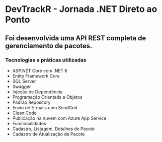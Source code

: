 # DevTrackR - Jornada .NET Direto ao Ponto
## Foi desenvolvida uma API REST completa de gerenciamento de pacotes.

### Tecnologias e práticas utilizadas
- ASP.NET Core com .NET 6
- Entity Framework Core
- SQL Server
- Swagger
- Injeção de Dependência
- Programação Orientada a Objetos
- Padrão Repository
- Envio de E-mails com SendGrid
- Clean Code
- Publicação na nuvem com Azure App Service
- Funcionalidades
- Cadastro, Listagem, Detalhes de Pacote
- Cadastro de Atualização de Pacote
